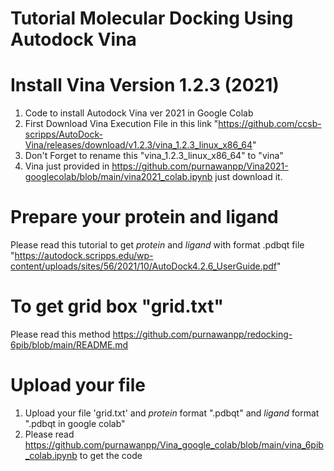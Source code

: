 # Tutorial Molecular Docking Using Autodock Vina
# Install Vina Version 1.2.3 (2021)
1. Code to install Autodock Vina ver 2021 in Google Colab
2. First Download Vina Execution File in this link "https://github.com/ccsb-scripps/AutoDock-Vina/releases/download/v1.2.3/vina_1.2.3_linux_x86_64"
3. Don't Forget to rename this "vina_1.2.3_linux_x86_64" to "vina"
4. Vina just provided in https://github.com/purnawanpp/Vina2021-googlecolab/blob/main/vina2021_colab.ipynb just download it.

# Prepare your protein and ligand 
Please read this tutorial to get _protein_ and _ligand_ with format .pdbqt file "https://autodock.scripps.edu/wp-content/uploads/sites/56/2021/10/AutoDock4.2.6_UserGuide.pdf"

# To get grid box "grid.txt" 
Please read this method https://github.com/purnawanpp/redocking-6pib/blob/main/README.md

# Upload your file
1. Upload your file 'grid.txt' and _protein_ format ".pdbqt" and _ligand_ format ".pdbqt in google colab"
2. Please read https://github.com/purnawanpp/Vina_google_colab/blob/main/vina_6pib_colab.ipynb to get the code


